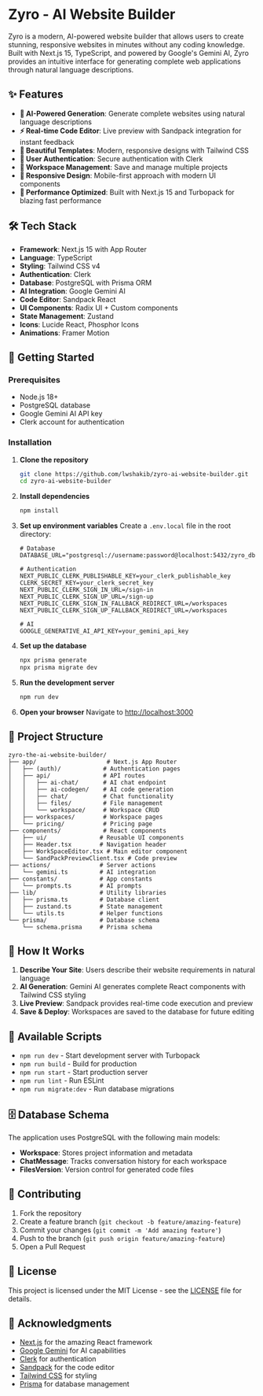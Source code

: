 # Zyro - AI Website Builder

Zyro is a modern, AI-powered website builder that allows users to create stunning, responsive websites in minutes without any coding knowledge. Built with Next.js 15, TypeScript, and powered by Google's Gemini AI, Zyro provides an intuitive interface for generating complete web applications through natural language descriptions.

## ✨ Features

- **🤖 AI-Powered Generation**: Generate complete websites using natural language descriptions
- **⚡ Real-time Code Editor**: Live preview with Sandpack integration for instant feedback
- **🎨 Beautiful Templates**: Modern, responsive designs with Tailwind CSS
- **🔐 User Authentication**: Secure authentication with Clerk
- **💾 Workspace Management**: Save and manage multiple projects
- **📱 Responsive Design**: Mobile-first approach with modern UI components
- **🚀 Performance Optimized**: Built with Next.js 15 and Turbopack for blazing fast performance

## 🛠️ Tech Stack

- **Framework**: Next.js 15 with App Router
- **Language**: TypeScript
- **Styling**: Tailwind CSS v4
- **Authentication**: Clerk
- **Database**: PostgreSQL with Prisma ORM
- **AI Integration**: Google Gemini AI
- **Code Editor**: Sandpack React
- **UI Components**: Radix UI + Custom components
- **State Management**: Zustand
- **Icons**: Lucide React, Phosphor Icons
- **Animations**: Framer Motion

## 🚀 Getting Started

### Prerequisites

- Node.js 18+
- PostgreSQL database
- Google Gemini AI API key
- Clerk account for authentication

### Installation

1. **Clone the repository**

   ```bash
   git clone https://github.com/lwshakib/zyro-ai-website-builder.git
   cd zyro-ai-website-builder
   ```

2. **Install dependencies**

   ```bash
   npm install
   ```

3. **Set up environment variables**
   Create a `.env.local` file in the root directory:

   ```env
   # Database
   DATABASE_URL="postgresql://username:password@localhost:5432/zyro_db"

   # Authentication
   NEXT_PUBLIC_CLERK_PUBLISHABLE_KEY=your_clerk_publishable_key
   CLERK_SECRET_KEY=your_clerk_secret_key
   NEXT_PUBLIC_CLERK_SIGN_IN_URL=/sign-in
   NEXT_PUBLIC_CLERK_SIGN_UP_URL=/sign-up
   NEXT_PUBLIC_CLERK_SIGN_IN_FALLBACK_REDIRECT_URL=/workspaces
   NEXT_PUBLIC_CLERK_SIGN_UP_FALLBACK_REDIRECT_URL=/workspaces

   # AI
   GOOGLE_GENERATIVE_AI_API_KEY=your_gemini_api_key

   ```

4. **Set up the database**

   ```bash
   npx prisma generate
   npx prisma migrate dev
   ```

5. **Run the development server**

   ```bash
   npm run dev
   ```

6. **Open your browser**
   Navigate to [http://localhost:3000](http://localhost:3000)

## 📁 Project Structure

```
zyro-the-ai-website-builder/
├── app/                    # Next.js App Router
│   ├── (auth)/            # Authentication pages
│   ├── api/               # API routes
│   │   ├── ai-chat/       # AI chat endpoint
│   │   ├── ai-codegen/    # AI code generation
│   │   ├── chat/          # Chat functionality
│   │   ├── files/         # File management
│   │   └── workspace/     # Workspace CRUD
│   ├── workspaces/        # Workspace pages
│   └── pricing/           # Pricing page
├── components/            # React components
│   ├── ui/               # Reusable UI components
│   ├── Header.tsx        # Navigation header
│   ├── WorkSpaceEditor.tsx # Main editor component
│   └── SandPackPreviewClient.tsx # Code preview
├── actions/              # Server actions
│   └── gemini.ts         # AI integration
├── constants/            # App constants
│   └── prompts.ts        # AI prompts
├── lib/                  # Utility libraries
│   ├── prisma.ts         # Database client
│   ├── zustand.ts        # State management
│   └── utils.ts          # Helper functions
└── prisma/               # Database schema
    └── schema.prisma     # Prisma schema
```

## 🎯 How It Works

1. **Describe Your Site**: Users describe their website requirements in natural language
2. **AI Generation**: Gemini AI generates complete React components with Tailwind CSS styling
3. **Live Preview**: Sandpack provides real-time code execution and preview
4. **Save & Deploy**: Workspaces are saved to the database for future editing

## 🔧 Available Scripts

- `npm run dev` - Start development server with Turbopack
- `npm run build` - Build for production
- `npm run start` - Start production server
- `npm run lint` - Run ESLint
- `npm run migrate:dev` - Run database migrations

## 🗄️ Database Schema

The application uses PostgreSQL with the following main models:

- **Workspace**: Stores project information and metadata
- **ChatMessage**: Tracks conversation history for each workspace
- **FilesVersion**: Version control for generated code files

## 🤝 Contributing

1. Fork the repository
2. Create a feature branch (`git checkout -b feature/amazing-feature`)
3. Commit your changes (`git commit -m 'Add amazing feature'`)
4. Push to the branch (`git push origin feature/amazing-feature`)
5. Open a Pull Request

## 📄 License

This project is licensed under the MIT License - see the [LICENSE](LICENSE) file for details.

## 🙏 Acknowledgments

- [Next.js](https://nextjs.org/) for the amazing React framework
- [Google Gemini](https://ai.google.dev/) for AI capabilities
- [Clerk](https://clerk.com/) for authentication
- [Sandpack](https://sandpack.codesandbox.io/) for the code editor
- [Tailwind CSS](https://tailwindcss.com/) for styling
- [Prisma](https://www.prisma.io/) for database management

